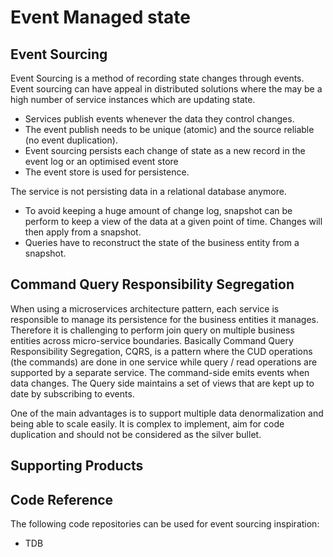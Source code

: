 # Event Managed state

## Event Sourcing

Event Sourcing is a method of recording state changes through events. Event sourcing can have appeal in distributed solutions where the may be a high number of service instances which are updating state.

* Services publish events whenever the data they control changes.
* The event publish needs to be unique (atomic) and the source reliable (no event duplication).
* Event sourcing persists  each change of state as a new record in the event log or an optimised event store
* The event store is used for persistence.


The service is not persisting data in a relational database anymore.
* To avoid keeping a huge amount of change log, snapshot can be perform to keep a view of the data at a given point of time. Changes will then apply from a snapshot.
* Queries have to reconstruct the state of the business entity from a snapshot.

## Command Query Responsibility Segregation

When using a microservices architecture pattern, each service is responsible to manage its persistence for the business entities it manages. Therefore it is challenging to perform join query on multiple business entities across micro-service boundaries.
Basically Command Query Responsibility Segregation, CQRS, is a pattern where the CUD operations (the commands) are done in one service while query / read operations are supported by a separate service. The command-side emits events when data changes. The Query side maintains a set of views that are kept up to date by subscribing to events.

One of the main advantages is to support multiple data denormalization and being able to scale easily. It is complex to implement, aim for code duplication and should not be considered as the silver bullet.



## Supporting Products


## Code Reference
The following code repositories can be used for event sourcing inspiration:
* TDB
